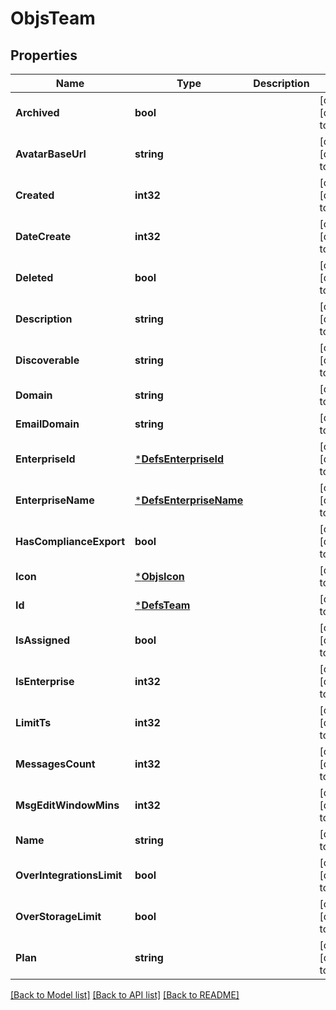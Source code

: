 # ObjsTeam

## Properties
Name | Type | Description | Notes
------------ | ------------- | ------------- | -------------
**Archived** | **bool** |  | [optional] [default to null]
**AvatarBaseUrl** | **string** |  | [optional] [default to null]
**Created** | **int32** |  | [optional] [default to null]
**DateCreate** | **int32** |  | [optional] [default to null]
**Deleted** | **bool** |  | [optional] [default to null]
**Description** | **string** |  | [optional] [default to null]
**Discoverable** | **string** |  | [optional] [default to null]
**Domain** | **string** |  | [default to null]
**EmailDomain** | **string** |  | [default to null]
**EnterpriseId** | [***DefsEnterpriseId**](defs_enterprise_id.md) |  | [optional] [default to null]
**EnterpriseName** | [***DefsEnterpriseName**](defs_enterprise_name.md) |  | [optional] [default to null]
**HasComplianceExport** | **bool** |  | [optional] [default to null]
**Icon** | [***ObjsIcon**](objs_icon.md) |  | [default to null]
**Id** | [***DefsTeam**](defs_team.md) |  | [default to null]
**IsAssigned** | **bool** |  | [optional] [default to null]
**IsEnterprise** | **int32** |  | [optional] [default to null]
**LimitTs** | **int32** |  | [optional] [default to null]
**MessagesCount** | **int32** |  | [optional] [default to null]
**MsgEditWindowMins** | **int32** |  | [optional] [default to null]
**Name** | **string** |  | [default to null]
**OverIntegrationsLimit** | **bool** |  | [optional] [default to null]
**OverStorageLimit** | **bool** |  | [optional] [default to null]
**Plan** | **string** |  | [optional] [default to null]

[[Back to Model list]](../README.md#documentation-for-models) [[Back to API list]](../README.md#documentation-for-api-endpoints) [[Back to README]](../README.md)


